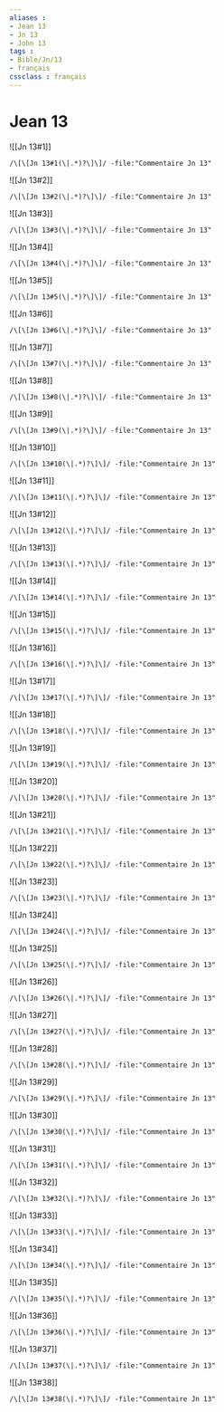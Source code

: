 ```yaml
---
aliases : 
- Jean 13
- Jn 13
- John 13
tags : 
- Bible/Jn/13
- français
cssclass : français
---
```


# Jean 13

![[Jn 13#1]]

```query
/\[\[Jn 13#1(\|.*)?\]\]/ -file:"Commentaire Jn 13"
```

![[Jn 13#2]]

```query
/\[\[Jn 13#2(\|.*)?\]\]/ -file:"Commentaire Jn 13"
```

![[Jn 13#3]]

```query
/\[\[Jn 13#3(\|.*)?\]\]/ -file:"Commentaire Jn 13"
```

![[Jn 13#4]]

```query
/\[\[Jn 13#4(\|.*)?\]\]/ -file:"Commentaire Jn 13"
```

![[Jn 13#5]]

```query
/\[\[Jn 13#5(\|.*)?\]\]/ -file:"Commentaire Jn 13"
```

![[Jn 13#6]]

```query
/\[\[Jn 13#6(\|.*)?\]\]/ -file:"Commentaire Jn 13"
```

![[Jn 13#7]]

```query
/\[\[Jn 13#7(\|.*)?\]\]/ -file:"Commentaire Jn 13"
```

![[Jn 13#8]]

```query
/\[\[Jn 13#8(\|.*)?\]\]/ -file:"Commentaire Jn 13"
```

![[Jn 13#9]]

```query
/\[\[Jn 13#9(\|.*)?\]\]/ -file:"Commentaire Jn 13"
```

![[Jn 13#10]]

```query
/\[\[Jn 13#10(\|.*)?\]\]/ -file:"Commentaire Jn 13"
```

![[Jn 13#11]]

```query
/\[\[Jn 13#11(\|.*)?\]\]/ -file:"Commentaire Jn 13"
```

![[Jn 13#12]]

```query
/\[\[Jn 13#12(\|.*)?\]\]/ -file:"Commentaire Jn 13"
```

![[Jn 13#13]]

```query
/\[\[Jn 13#13(\|.*)?\]\]/ -file:"Commentaire Jn 13"
```

![[Jn 13#14]]

```query
/\[\[Jn 13#14(\|.*)?\]\]/ -file:"Commentaire Jn 13"
```

![[Jn 13#15]]

```query
/\[\[Jn 13#15(\|.*)?\]\]/ -file:"Commentaire Jn 13"
```

![[Jn 13#16]]

```query
/\[\[Jn 13#16(\|.*)?\]\]/ -file:"Commentaire Jn 13"
```

![[Jn 13#17]]

```query
/\[\[Jn 13#17(\|.*)?\]\]/ -file:"Commentaire Jn 13"
```

![[Jn 13#18]]

```query
/\[\[Jn 13#18(\|.*)?\]\]/ -file:"Commentaire Jn 13"
```

![[Jn 13#19]]

```query
/\[\[Jn 13#19(\|.*)?\]\]/ -file:"Commentaire Jn 13"
```

![[Jn 13#20]]

```query
/\[\[Jn 13#20(\|.*)?\]\]/ -file:"Commentaire Jn 13"
```

![[Jn 13#21]]

```query
/\[\[Jn 13#21(\|.*)?\]\]/ -file:"Commentaire Jn 13"
```

![[Jn 13#22]]

```query
/\[\[Jn 13#22(\|.*)?\]\]/ -file:"Commentaire Jn 13"
```

![[Jn 13#23]]

```query
/\[\[Jn 13#23(\|.*)?\]\]/ -file:"Commentaire Jn 13"
```

![[Jn 13#24]]

```query
/\[\[Jn 13#24(\|.*)?\]\]/ -file:"Commentaire Jn 13"
```

![[Jn 13#25]]

```query
/\[\[Jn 13#25(\|.*)?\]\]/ -file:"Commentaire Jn 13"
```

![[Jn 13#26]]

```query
/\[\[Jn 13#26(\|.*)?\]\]/ -file:"Commentaire Jn 13"
```

![[Jn 13#27]]

```query
/\[\[Jn 13#27(\|.*)?\]\]/ -file:"Commentaire Jn 13"
```

![[Jn 13#28]]

```query
/\[\[Jn 13#28(\|.*)?\]\]/ -file:"Commentaire Jn 13"
```

![[Jn 13#29]]

```query
/\[\[Jn 13#29(\|.*)?\]\]/ -file:"Commentaire Jn 13"
```

![[Jn 13#30]]

```query
/\[\[Jn 13#30(\|.*)?\]\]/ -file:"Commentaire Jn 13"
```

![[Jn 13#31]]

```query
/\[\[Jn 13#31(\|.*)?\]\]/ -file:"Commentaire Jn 13"
```

![[Jn 13#32]]

```query
/\[\[Jn 13#32(\|.*)?\]\]/ -file:"Commentaire Jn 13"
```

![[Jn 13#33]]

```query
/\[\[Jn 13#33(\|.*)?\]\]/ -file:"Commentaire Jn 13"
```

![[Jn 13#34]]

```query
/\[\[Jn 13#34(\|.*)?\]\]/ -file:"Commentaire Jn 13"
```

![[Jn 13#35]]

```query
/\[\[Jn 13#35(\|.*)?\]\]/ -file:"Commentaire Jn 13"
```

![[Jn 13#36]]

```query
/\[\[Jn 13#36(\|.*)?\]\]/ -file:"Commentaire Jn 13"
```

![[Jn 13#37]]

```query
/\[\[Jn 13#37(\|.*)?\]\]/ -file:"Commentaire Jn 13"
```

![[Jn 13#38]]

```query
/\[\[Jn 13#38(\|.*)?\]\]/ -file:"Commentaire Jn 13"
```

